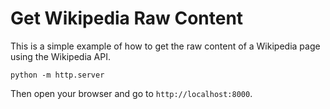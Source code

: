 # Get Wikipedia Raw Content

This is a simple example of how to get the raw content of a Wikipedia page using the Wikipedia API.

```
python -m http.server
```

Then open your browser and go to `http://localhost:8000`.
